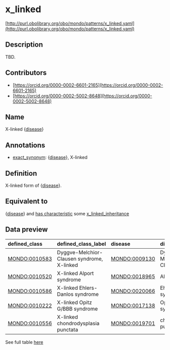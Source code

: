 # x_linked 

[http://purl.obolibrary.org/obo/mondo/patterns/x_linked.yaml](http://purl.obolibrary.org/obo/mondo/patterns/x_linked.yaml)
## Description 

TBD.
## Contributors 
* [https://orcid.org/0000-0002-6601-2165](https://orcid.org/0000-0002-6601-2165) 
* [https://orcid.org/0000-0002-5002-8648](https://orcid.org/0000-0002-5002-8648) 
## Name 

X-linked {[disease](http://purl.obolibrary.org/obo/MONDO_0700096)}

## Annotations 

* [exact_synonym](http://www.geneontology.org/formats/oboInOwl#hasExactSynonym): {[disease](http://purl.obolibrary.org/obo/MONDO_0700096)}, X-linked

## Definition 

X-linked form of {[disease](http://purl.obolibrary.org/obo/MONDO_0700096)}.

## Equivalent to 

{[disease](http://purl.obolibrary.org/obo/MONDO_0700096)} and [has characteristic](http://purl.obolibrary.org/obo/RO_0000053) some [x_linked_inheritance](http://purl.obolibrary.org/obo/HP_0001417)

## Data preview 
| defined_class                                | defined_class_label                        | disease                                      | disease_label                   |
|:---------------------------------------------|:-------------------------------------------|:---------------------------------------------|:--------------------------------|
| [MONDO:0010583](http://purl.obolibrary.org/obo/MONDO_0010583) | Dyggve-Melchior-Clausen syndrome, X-linked | [MONDO:0009130](http://purl.obolibrary.org/obo/MONDO_0009130) | Dyggve-Melchior-Clausen disease |
| [MONDO:0010520](http://purl.obolibrary.org/obo/MONDO_0010520) | X-linked Alport syndrome                   | [MONDO:0018965](http://purl.obolibrary.org/obo/MONDO_0018965) | Alport syndrome                 |
| [MONDO:0010586](http://purl.obolibrary.org/obo/MONDO_0010586) | X-linked Ehlers-Danlos syndrome            | [MONDO:0020066](http://purl.obolibrary.org/obo/MONDO_0020066) | Ehlers-Danlos syndrome          |
| [MONDO:0010222](http://purl.obolibrary.org/obo/MONDO_0010222) | X-linked Opitz G/BBB syndrome              | [MONDO:0017138](http://purl.obolibrary.org/obo/MONDO_0017138) | Opitz G/BBB syndrome            |
| [MONDO:0010556](http://purl.obolibrary.org/obo/MONDO_0010556) | X-linked chondrodysplasia punctata         | [MONDO:0019701](http://purl.obolibrary.org/obo/MONDO_0019701) | chondrodysplasia punctata       |

See full table [here](https://github.com/monarch-initiative/mondo/blob/master/src/patterns/data/matches/x_linked.tsv) 

